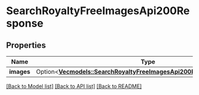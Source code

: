 # SearchRoyaltyFreeImagesApi200Response

## Properties

Name | Type | Description | Notes
------------ | ------------- | ------------- | -------------
**images** | Option<[**Vec<models::SearchRoyaltyFreeImagesApi200ResponseImagesInner>**](searchRoyaltyFreeImagesAPI_200_response_images_inner.md)> |  | [optional]

[[Back to Model list]](../README.md#documentation-for-models) [[Back to API list]](../README.md#documentation-for-api-endpoints) [[Back to README]](../README.md)


